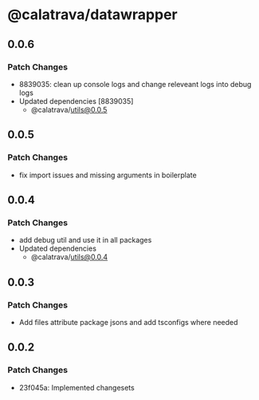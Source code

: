 # @calatrava/datawrapper

## 0.0.6

### Patch Changes

- 8839035: clean up console logs and change releveant logs into debug logs
- Updated dependencies [8839035]
  - @calatrava/utils@0.0.5

## 0.0.5

### Patch Changes

- fix import issues and missing arguments in boilerplate

## 0.0.4

### Patch Changes

- add debug util and use it in all packages
- Updated dependencies
  - @calatrava/utils@0.0.4

## 0.0.3

### Patch Changes

- Add files attribute package jsons and add tsconfigs where needed

## 0.0.2

### Patch Changes

- 23f045a: Implemented changesets
